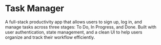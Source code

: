 # Task Manager
A full-stack productivity app that allows users to
 sign up, log in, and manage tasks across three stages:
 To Do, In Progress, and Done. Built with user
 authentication, state management, and a clean UI to
 help users organize and track their workflow
 efficiently.
